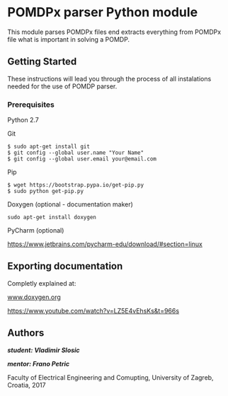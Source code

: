 # POMDPx parser Python module

This module parses POMDPx files end extracts everything from POMDPx file what is important in solving a POMDP.

## Getting Started 

These instructions will lead you through the process of all instalations needed for the use of POMDP parser.

### Prerequisites

Python 2.7

Git
```
$ sudo apt-get install git
$ git config --global user.name "Your Name"
$ git config --global user.email your@email.com

```

Pip
```
$ wget https://bootstrap.pypa.io/get-pip.py
$ sudo python get-pip.py
```

Doxygen (optional - documentation maker)
```
sudo apt-get install doxygen
```

PyCharm (optional)

https://www.jetbrains.com/pycharm-edu/download/#section=linux

## Exporting documentation

Completly explained at:

www.doxygen.org

https://www.youtube.com/watch?v=LZ5E4vEhsKs&t=966s


## Authors

***student: Vladimir Slosic***

***mentor: Frano Petric***

Faculty of Electrical Engineering and Comupting, University of Zagreb, Croatia, 2017
